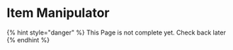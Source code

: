 # Item Manipulator

{% hint style="danger" %}
This Page is not complete yet. Check back later
{% endhint %}

